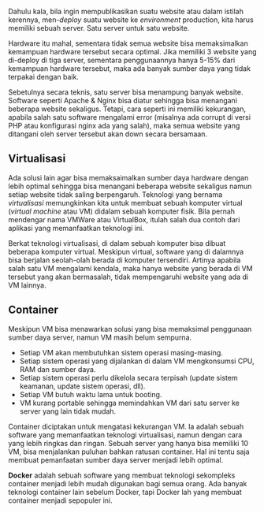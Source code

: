 Dahulu kala, bila ingin mempublikasikan suatu website atau dalam istilah kerennya, men-*deploy* suatu website ke *environment* production, kita harus memiliki sebuah server. Satu server untuk satu website. 

Hardware itu mahal, sementara tidak semua website bisa memaksimalkan kemampuan hardware tersebut secara optimal. Jika memiliki 3 website yang di-deploy di tiga server, sementara penggunaannya hanya 5-15% dari kemampuan hardware tersebut, maka ada banyak sumber daya yang tidak terpakai dengan baik. 

Sebetulnya secara teknis, satu server bisa menampung banyak website. Software seperti Apache & Nginx bisa diatur sehingga bisa menangani beberapa website sekaligus. Tetapi, cara seperti ini memiliki kekurangan, apabila salah satu software mengalami error (misalnya ada corrupt di versi PHP atau konfigurasi nginx ada yang salah), maka semua website yang ditangani oleh server tersebut akan down secara bersamaan. 

## Virtualisasi

Ada solusi lain agar bisa memaksaimalkan sumber daya hardware dengan lebih optimal sehingga bisa menangani beberapa website sekaligus namun setiap website tidak saling berpengaruh. Teknologi yang bernama *virtualisasi* memungkinkan kita untuk membuat sebuah komputer virtual (*virtual machine* atau VM) didalam sebuah komputer fisik. Bila pernah mendengar nama VMWare atau VirtualBox, itulah salah dua contoh dari aplikasi yang memanfaatkan teknologi ini. 

Berkat teknologi virtualisasi, di dalam sebuah komputer bisa dibuat beberapa komputer virtual. Meskipun virtual, software yang di dalamnya bisa berjalan seolah-olah berada di komputer tersendiri. Artinya apabila salah satu VM mengalami kendala, maka hanya website yang berada di VM tersebut yang akan bermasalah, tidak mempengaruhi website yang ada di VM lainnya. 

## Container

Meskipun VM bisa menawarkan solusi yang bisa memaksimal penggunaan sumber daya server, namun VM masih belum sempurna. 

- Setiap VM akan membutuhkan sistem operasi masing-masing.
- Setiap sistem operasi yang dijalankan di dalam VM mengkonsumsi CPU, RAM dan sumber daya. 
- Setiap sistem operasi perlu dikelola secara terpisah (update sistem keamanan, update sistem operasi, dll).
- Setiap VM butuh waktu lama untuk booting. 
- VM kurang portable sehingga memindahkan VM dari satu server ke server yang lain tidak mudah.

Container diciptakan untuk mengatasi kekurangan VM. Ia adalah sebuah software yang memanfaatkan teknologi virtualisasi, namun dengan cara yang lebih ringkas dan ringan. Sebuah server yang hanya bisa memiliki 10 VM, bisa menjalankan puluhan bahkan ratusan container. Hal ini tentu saja membuat pemanfaatan sumber daya server menjadi lebih optimal. 

**Docker** adalah sebuah software yang membuat teknologi sekompleks container menjadi lebih mudah digunakan bagi semua orang. Ada banyak teknologi container lain sebelum Docker, tapi Docker lah yang membuat container menjadi sepopuler ini. 
